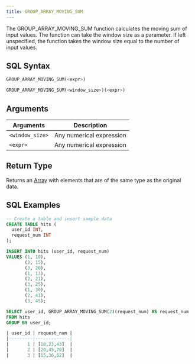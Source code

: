 ```yaml
---
title: GROUP_ARRAY_MOVING_SUM
---
```


The GROUP_ARRAY_MOVING_SUM function calculates the moving sum of input values. The function can take the window size as a parameter. If left unspecified, the function takes the window size equal to the number of input values.

## SQL Syntax

```sql
GROUP_ARRAY_MOVING_SUM(<expr>)

GROUP_ARRAY_MOVING_SUM(<window_size>)(<expr>)
```

## Arguments

| Arguments        | Description              |
|------------------| ------------------------ |
| `<window_size>`  | Any numerical expression |
| `<expr>`         | Any numerical expression |

## Return Type

Returns an [Array](../../00-sql-reference/10-data-types/40-data-type-array-types.md) with elements that are of the same type as the original data.

## SQL Examples

```sql
-- Create a table and insert sample data
CREATE TABLE hits (
  user_id INT,
  request_num INT
);

INSERT INTO hits (user_id, request_num)
VALUES (1, 10),
       (2, 15),
       (3, 20),
       (1, 13),
       (2, 21),
       (3, 25),
       (1, 30),
       (2, 41),
       (3, 45);

SELECT user_id, GROUP_ARRAY_MOVING_SUM(2)(request_num) AS request_num
FROM hits
GROUP BY user_id;

| user_id | request_num |
|---------|-------------|
|       1 | [10,23,43]  |
|       2 | [20,45,70]  |
|       3 | [15,36,62]  |
```
